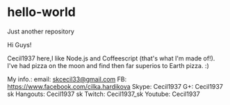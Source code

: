 # hello-world
Just another repository

Hi Guys!

Cecil1937 here,I like Node.js and Coffeescript (that's what I'm made of!).
I've had pizza on the moon and find then far superios to Earth pizza.
:)

My info.: email: skcecil33@gmail.com
          FB: https://www.facebook.com/cilka.hardikova
          Skype: Cecil1937
          G+: Cecil1937 sk
          Hangouts: Cecil1937 sk
          Twitch: Cecil1937_sk
          Youtube: Cecil1937
          
